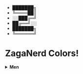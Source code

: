 * ███████╗
* ╚════██║
* ░░███╔═╝
* ██╔══╝░░
* ███████╗
* ╚══════╝

# ZagaNerd Colors!
<details>
<summary><b>Men</b></summary>
lol test

men
</details>

